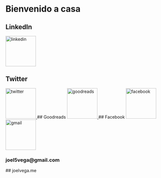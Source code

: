 # Bienvenido a casa
<h2>LinkedIn</h2>
<a href="https://linkedin.com/in/joel-pablo">
  <img src="http://pngimg.com/uploads/linkedIn/linkedIn_PNG2.png" alt="linkedin" width="100" />
<a/>
<div classname="container">
  <h2> Twitter</h2>
  <a href="https://twitter.com/joel5vega/">
<img src="https://images.vexels.com/media/users/3/137419/isolated/preview/b1a3fab214230557053ed1c4bf17b46c-logotipo-del-icono-de-twitter-by-vexels.png" alt="twitter" width="100" />
  </a>
## Goodreads
<a href="https://www.goodreads.com/user/show/103287487-joel">
  <img src="https://estherspodek.com/wp-content/uploads/2019/11/iconfinder_goodreads-square-light-2_1865609.png" alt="goodreads" width="100" />
  </a>
## Facebook
  <a href=" https://www.facebook.com/joel5vega">
  <img src="https://anthoncode.com/wp-content/uploads/2019/05/facebook-logo8.png" alt="facebook" width="100" />
  </a>
  
  <div >
  <img src="https://pnggrid.com/wp-content/uploads/2021/04/Gmail-Transparent-Logo-768x576.png" alt="gmail" width="100" />
    <h3>joel5vega@gmail.com</h3>
  </div>
  </div>
## joelvega.me

